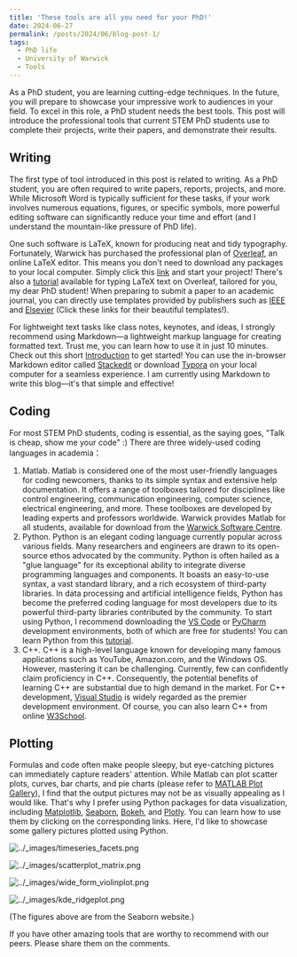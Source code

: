 ```yaml
---
title: 'These tools are all you need for your PhD!'
date: 2024-06-27
permalink: /posts/2024/06/blog-post-1/
tags:
  - PhD life
  - University of Warwick
  - Tools
---
```


As a PhD student, you are learning cutting-edge techniques. In the future, you will prepare to showcase your impressive work to audiences in your field. To excel in this role, a PhD student needs the best tools. This post will introduce the professional tools that current STEM PhD students use to complete their projects, write their papers, and demonstrate their results.

## Writing

The first type of tool introduced in this post is related to writing. As a PhD student, you are often required to write papers, reports, projects, and more. While Microsoft Word is typically sufficient for these tasks, if your work involves numerous equations, figures, or specific symbols, more powerful editing software can significantly reduce your time and effort (and I understand the mountain-like pressure of PhD life).

One such software is LaTeX, known for producing neat and tidy typography. Fortunately, Warwick has purchased the professional plan of [Overleaf](https://www.overleaf.com/), an online LaTeX editor. This means you don't need to download any packages to your local computer. Simply click this [link](https://www.overleaf.com/) and start your project! There's also a [tutorial](https://www.overleaf.com/learn/latex/Tutorials) available for typing LaTeX text on Overleaf, tailored for you, my dear PhD student! When preparing to submit a paper to an academic journal, you can directly use templates provided by publishers such as [IEEE](https://template-selector.ieee.org/secure/templateSelector/publicationType) and [Elsevier](https://www.overleaf.com/latex/templates/elsevier-article-elsarticle-template/vdzfjgjbckgz) (Click these links for their beautiful templates!).

For lightweight text tasks like class notes, keynotes, and ideas, I strongly recommend using Markdown—a lightweight markup language for creating formatted text. Trust me, you can learn how to use it in just 10 minutes. Check out this short [Introduction](https://docs.github.com/en/get-started/writing-on-github/getting-started-with-writing-and-formatting-on-github/basic-writing-and-formatting-syntax) to get started! You can use the in-browser Markdown editor called [Stackedit](https://stackedit.io/) or download [Typora](https://typora.io/) on your local computer for a seamless experience. I am currently using Markdown to write this blog—it's that simple and effective!

## Coding

For most STEM PhD students, coding is essential, as the saying goes, "Talk is cheap, show me your code" :) There are three widely-used coding languages in academia：

1. Matlab. Matlab is considered one of the most user-friendly languages for coding newcomers, thanks to its simple syntax and extensive help documentation. It offers a range of toolboxes tailored for disciplines like control engineering, communication engineering, computer science, electrical engineering, and more. These toolboxes are developed by leading experts and professors worldwide. Warwick provides Matlab for all students, available for download from the [Warwick Software Centre](https://warwick.ac.uk/services/its/servicessupport/software/list/).
2. Python. Python is an elegant coding language currently popular across various fields. Many researchers and engineers are drawn to its open-source ethos advocated by the community. Python is often hailed as a "glue language" for its exceptional ability to integrate diverse programming languages and components. It boasts an easy-to-use syntax, a vast standard library, and a rich ecosystem of third-party libraries. In data processing and artificial intelligence fields, Python has become the preferred coding language for most developers due to its powerful third-party libraries contributed by the community. To start using Python, I recommend downloading the [VS Code](https://code.visualstudio.com/) or [PyCharm](https://www.jetbrains.com/pycharm/) development environments, both of which are free for students! You can learn Python from this [tutorial](https://learn.microsoft.com/en-us/training/paths/beginner-python/).
3. C++. C++ is a high-level language known for developing many famous applications such as YouTube, Amazon.com, and the Windows OS. However, mastering it can be challenging. Currently, few can confidently claim proficiency in C++. Consequently, the potential benefits of learning C++ are substantial due to high demand in the market. For C++ development, [Visual Studio](https://visualstudio.microsoft.com/vs/features/cplusplus/) is widely regarded as the premier development environment. Of course, you can also learn C++ from online [W3School](https://www.w3schools.com/cpp/).

## Plotting

Formulas and code often make people sleepy, but eye-catching pictures can immediately capture readers' attention. While Matlab can plot scatter plots, curves, bar charts, and pie charts (please refer to [MATLAB Plot Gallery](https://www.mathworks.com/products/matlab/plot-gallery.html)), I find that the output pictures may not be as visually appealing as I would like. That's why I prefer using Python packages for data visualization, including [Matplotlib](https://matplotlib.org/), [Seaborn](https://seaborn.pydata.org/), [Bokeh](https://bokeh.org/), and [Plotly](https://plotly.com/). You can learn how to use them by clicking on the corresponding links. Here, I'd like to showcase some gallery pictures plotted using Python.

![../_images/timeseries_facets.png](https://seaborn.pydata.org/_images/timeseries_facets.png)

![../_images/scatterplot_matrix.png](https://seaborn.pydata.org/_images/scatterplot_matrix.png)

![../_images/wide_form_violinplot.png](https://seaborn.pydata.org/_images/wide_form_violinplot.png)

![../_images/kde_ridgeplot.png](https://seaborn.pydata.org/_images/kde_ridgeplot.png)

(The figures above are from the Seaborn website.)

If you have other amazing tools that are worthy to recommend with our peers. Please share them on the comments. 

